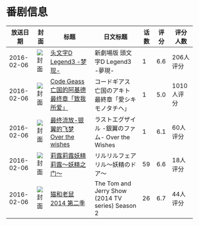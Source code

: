 # 番剧信息

|放送日期|封面|标题|日文标题|话数|评分|评分人数|
|---|---|---|---|---|---|---|
|2016-02-06|![封面](https://lain.bgm.tv/pic/cover/c/94/06/111761_2Igfq.jpg)|[头文字D Legend3 -梦现-](https://bangumi.tv/subject/111761)|新劇場版 頭文字D Legend3 -夢現-|1|6.6|206人评分|
|2016-02-06|![封面](https://lain.bgm.tv/pic/cover/c/41/4c/132580_7ttC4.jpg)|[Code Geass 亡国的阿基德 最终章「致我所爱」](https://bangumi.tv/subject/132580)|コードギアス 亡国のアキト 最終章「愛シキモノタチヘ」|1|5.0|1010人评分|
|2016-02-06|![封面](https://lain.bgm.tv/pic/cover/c/b0/09/148846_xVIL5.jpg)|[最终流放-银翼的飞梦 Over the wishes](https://bangumi.tv/subject/148846)|ラストエグザイル -銀翼のファム- Over the Wishes|1|6.1|60人评分|
|2016-02-06|![封面](https://lain.bgm.tv/pic/cover/c/86/55/162663_MI7jC.jpg)|[莉露莉露妖精莉露～妖精之门～](https://bangumi.tv/subject/162663)|リルリルフェアリル～妖精のドア～|59|6.6|18人评分|
|2016-02-06|![封面](https://lain.bgm.tv/pic/cover/c/f6/1e/169850_1VA8g.jpg)|[猫和老鼠2014 第二季](https://bangumi.tv/subject/169850)|The Tom and Jerry Show (2014 TV series) Season 2|26|6.7|44人评分|
